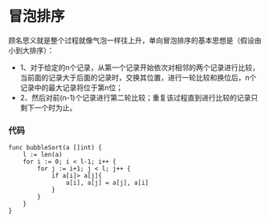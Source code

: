 # 冒泡排序

顾名思义就是整个过程就像气泡一样往上升，单向冒泡排序的基本思想是（假设由小到大排序）：
* 1、对于给定的n个记录，从第一个记录开始依次对相邻的两个记录进行比较，
当前面的记录大于后面的记录时，交换其位置，进行一轮比较和换位后，n个记录中的最大记录将位于第n位；
* 2、然后对前(n-1)个记录进行第二轮比较；重复该过程直到进行比较的记录只剩下一个时为止。

### 代码
```golang
func bubbleSort(a []int) {
	l := len(a)
	for i := 0; i < l-1; i++ {
		for j := i+1; j < l; j++ {
			if a[i]> a[j]{
				a[i], a[j] = a[j], a[i]
			}
		}
	}
}
```